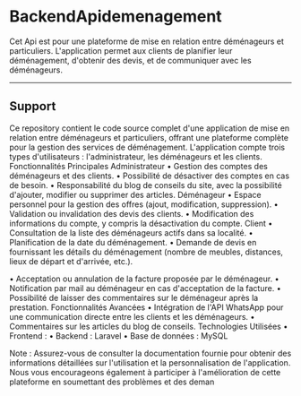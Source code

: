
# BackendApidemenagement

Cet Api est pour une plateforme de mise en relation entre déménageurs et particuliers. L'application permet aux clients de planifier leur déménagement, d'obtenir des devis, et de communiquer avec les déménageurs.
______________________________________________________________________________________________________________________________________________________________________________________



## Support

Ce repository contient le code source complet d'une application de mise en relation entre déménageurs et particuliers, offrant une plateforme complète pour la gestion des services de déménagement. L'application compte trois types d'utilisateurs : l'administrateur, les déménageurs et les clients. Fonctionnalités Principales Administrateur • Gestion des comptes des déménageurs et des clients. • Possibilité de désactiver des comptes en cas de besoin. • Responsabilité du blog de conseils du site, avec la possibilité d'ajouter, modifier ou supprimer des articles. Déménageur • Espace personnel pour la gestion des offres (ajout, modification, suppression). • Validation ou invalidation des devis des clients. • Modification des informations du compte, y compris la désactivation du compte. Client • Consultation de la liste des déménageurs actifs dans sa localité. • Planification de la date du déménagement. • Demande de devis en fournissant les détails du déménagement (nombre de meubles, distances, lieux de départ et d'arrivée, etc.).

• Acceptation ou annulation de la facture proposée par le déménageur. • Notification par mail au déménageur en cas d'acceptation de la facture. • Possibilité de laisser des commentaires sur le déménageur après la prestation. Fonctionnalités Avancées • Intégration de l'API WhatsApp pour une communication directe entre les clients et les déménageurs. • Commentaires sur les articles du blog de conseils. Technologies Utilisées • Frontend : • Backend : Laravel • Base de données : MySQL

Note : Assurez-vous de consulter la documentation fournie pour obtenir des informations détaillées sur l'utilisation et la personnalisation de l'application. Nous vous encourageons également à participer à l'amélioration de cette plateforme en soumettant des problèmes et des deman

